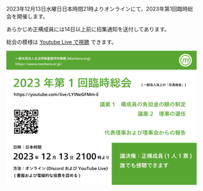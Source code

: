
2023年12月13日水曜日日本時間21時よりオンラインにて，2023年第1回臨時総会を開催します。

あらかじめ正構成員には14日以上前に招集通知を送付してあります。

総会の模様は [Youtube Live で視聴](https://youtube.com/live/LYINeGFMm-E) できます。

![チラシ](/assets/img/20231213-general-assembly.png)
